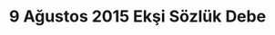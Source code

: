 ---
layout: post
title: 9 Ağustos 2015 Ekşi Sözlük Debe
data:
- entry_name: türk'ün gücünü göreceksiniz
  entry_link: http://eksisozluk.com//?q=t%c3%bcrk%27%c3%bcn+g%c3%bcc%c3%bcn%c3%bc+g%c3%b6receksiniz%2f%2353865614
- entry_name: 8 ağustos 2015 galatasaray bursaspor maçı
  entry_link: http://eksisozluk.com//?q=8+a%c4%9fustos+2015+galatasaray+bursaspor+ma%c3%a7%c4%b1%2f%2353871836
- entry_name: alman kanalını troll'leyen adam
  entry_link: http://eksisozluk.com//?q=alman+kanal%c4%b1n%c4%b1+troll%27leyen+adam%2f%2353865181
- entry_name: evliyken başka bir erkekten hamile kalan kadın
  entry_link: http://eksisozluk.com//?q=evliyken+ba%c5%9fka+bir+erkekten+hamile+kalan+kad%c4%b1n%2f%2353861267
- entry_name: türbanlı olduğu için sokakta aşağılanan yazar
  entry_link: http://eksisozluk.com//?q=t%c3%bcrbanl%c4%b1+oldu%c4%9fu+i%c3%a7in+sokakta+a%c5%9fa%c4%9f%c4%b1lanan+yazar%2f%2353863191
- entry_name: sözlük erkeklerinin mesajlarına cevap vermemek
  entry_link: http://eksisozluk.com//?q=s%c3%b6zl%c3%bck+erkeklerinin+mesajlar%c4%b1na+cevap+vermemek%2f%2353858932
- entry_name: fotoğraf çektirmeyi sevmeyen insanlar
  entry_link: http://eksisozluk.com//?q=foto%c4%9fraf+%c3%a7ektirmeyi+sevmeyen+insanlar%2f%2353858517
- entry_name: boğaziçi üniversitesi kız yurdunda jiletli saldırı
  entry_link: http://eksisozluk.com//?q=bo%c4%9fazi%c3%a7i+%c3%bcniversitesi+k%c4%b1z+yurdunda+jiletli+sald%c4%b1r%c4%b1%2f%2353859337
- entry_name: sümeyye erdoğan'a suikast iddiasının yalan çıkması
  entry_link: http://eksisozluk.com//?q=s%c3%bcmeyye+erdo%c4%9fan%27a+suikast+iddias%c4%b1n%c4%b1n+yalan+%c3%a7%c4%b1kmas%c4%b1%2f%2353859280
- entry_name: amerika'da bulunup türkiye'de bulunmayan şeyler
  entry_link: http://eksisozluk.com//?q=amerika%27da+bulunup+t%c3%bcrkiye%27de+bulunmayan+%c5%9feyler%2f%2353858461
- entry_name: asker eğlencesinde yaşanan enteresan gerginlik
  entry_link: http://eksisozluk.com//?q=asker+e%c4%9flencesinde+ya%c5%9fanan+enteresan+gerginlik%2f%2353858648
- entry_name: özel harekat amirinin kürtleri tehdit etmesi
  entry_link: http://eksisozluk.com//?q=%c3%b6zel+harekat+amirinin+k%c3%bcrtleri+tehdit+etmesi%2f%2353864102
- entry_name: 8 ağustos 2015 bjk dp maçı
  entry_link: http://eksisozluk.com//?q=8+a%c4%9fustos+2015+bjk+dp+ma%c3%a7%c4%b1%2f%2353864159
- entry_name: iyi doktorların cildiye uzmanlığını tercih etmesi
  entry_link: http://eksisozluk.com//?q=iyi+doktorlar%c4%b1n+cildiye+uzmanl%c4%b1%c4%9f%c4%b1n%c4%b1+tercih+etmesi%2f%2353869927
- entry_name: tsk tarafından esir alınan vatandaşlar
  entry_link: http://eksisozluk.com//?q=tsk+taraf%c4%b1ndan+esir+al%c4%b1nan+vatanda%c5%9flar%2f%2353864412
- entry_name: uygulamalı oral seks dersi veren porno yıldızları
  entry_link: http://eksisozluk.com//?q=uygulamal%c4%b1+oral+seks+dersi+veren+porno+y%c4%b1ld%c4%b1zlar%c4%b1%2f%2353869102
- entry_name: hava harekatlarında 390 pkk'lının öldürülmesi
  entry_link: http://eksisozluk.com//?q=hava+harekatlar%c4%b1nda+390+pkk%27l%c4%b1n%c4%b1n+%c3%b6ld%c3%bcr%c3%bclmesi%2f%2353869528
- entry_name: maarri
  entry_link: http://eksisozluk.com//?q=maarri%2f%2353871979
- entry_name: galatasaray
  entry_link: http://eksisozluk.com//?q=galatasaray%2f%2353875385
- entry_name: öğrenildiğinde ufku yarıya indiren şeyler
  entry_link: http://eksisozluk.com//?q=%c3%b6%c4%9frenildi%c4%9finde+ufku+yar%c4%b1ya+indiren+%c5%9feyler%2f%2353858400
- entry_name: 40 yaşında adamın sık sık mağaraya gitmesi
  entry_link: http://eksisozluk.com//?q=40+ya%c5%9f%c4%b1nda+adam%c4%b1n+s%c4%b1k+s%c4%b1k+ma%c4%9faraya+gitmesi%2f%2353867497
- entry_name: müşteri memnuniyetinin sıfır olduğu şirketler
  entry_link: http://eksisozluk.com//?q=m%c3%bc%c5%9fteri+memnuniyetinin+s%c4%b1f%c4%b1r+oldu%c4%9fu+%c5%9firketler%2f%2353876345
- entry_name: kierkegaardgil itikadi postulattaki künhsüzlük
  entry_link: http://eksisozluk.com//?q=kierkegaardgil+itikadi+postulattaki+k%c3%bcnhs%c3%bczl%c3%bck%2f%2353869954
- entry_name: sürekli genişleyen bir evrende yaşamak
  entry_link: http://eksisozluk.com//?q=s%c3%bcrekli+geni%c5%9fleyen+bir+evrende+ya%c5%9famak%2f%2353870108
- entry_name: pkk derhal elini tetikten çekmeli
  entry_link: http://eksisozluk.com//?q=pkk+derhal+elini+tetikten+%c3%a7ekmeli%2f%2353860639
- entry_name: 30 milyon euro harcayıp şl'ye gidememek
  entry_link: http://eksisozluk.com//?q=30+milyon+euro+harcay%c4%b1p+%c5%9fl%27ye+gidememek%2f%2353866221
- entry_name: sabri sarıoğlu
  entry_link: http://eksisozluk.com//?q=sabri+sar%c4%b1o%c4%9flu%2f%2353871917
- entry_name: chp'li sarıbal'dan gss iptal edilsin çağrısı
  entry_link: http://eksisozluk.com//?q=chp%27li+sar%c4%b1bal%27dan+gss+iptal+edilsin+%c3%a7a%c4%9fr%c4%b1s%c4%b1%2f%2353858539
- entry_name: hesap ödenirken lavaboya giden erkek
  entry_link: http://eksisozluk.com//?q=hesap+%c3%b6denirken+lavaboya+giden+erkek%2f%2353860012
- entry_name: ne yaptı lan size bu devlet
  entry_link: http://eksisozluk.com//?q=ne+yapt%c4%b1+lan+size+bu+devlet%2f%2353867776
- entry_name: ağrı dağı'nda gerçekleşen pkk'nın gövde gösterisi
  entry_link: http://eksisozluk.com//?q=a%c4%9fr%c4%b1+da%c4%9f%c4%b1%27nda+ger%c3%a7ekle%c5%9fen+pkk%27n%c4%b1n+g%c3%b6vde+g%c3%b6sterisi%2f%2353868921
- entry_name: 8 ağustos 2015 galatasaray'ın yine kupa alması
  entry_link: http://eksisozluk.com//?q=8+a%c4%9fustos+2015+galatasaray%27%c4%b1n+yine+kupa+almas%c4%b1%2f%2353873372
- entry_name: 8 ağustos 2015 tuğçe kazaz'ın çok önemli uyarısı
  entry_link: http://eksisozluk.com//?q=8+a%c4%9fustos+2015+tu%c4%9f%c3%a7e+kazaz%27%c4%b1n+%c3%a7ok+%c3%b6nemli+uyar%c4%b1s%c4%b1%2f%2353868321
- entry_name: 50 kuruşluk su ile bilim adamı olmak
  entry_link: http://eksisozluk.com//?q=50+kuru%c5%9fluk+su+ile+bilim+adam%c4%b1+olmak%2f%2353872156
- entry_name: demirtaş'ın asker ailesine başsağlığına gitmesi
  entry_link: http://eksisozluk.com//?q=demirta%c5%9f%27%c4%b1n+asker+ailesine+ba%c5%9fsa%c4%9fl%c4%b1%c4%9f%c4%b1na+gitmesi%2f%2353864346
- entry_name: zombi salgınında belediyenin alacağı önlemler
  entry_link: http://eksisozluk.com//?q=zombi+salg%c4%b1n%c4%b1nda+belediyenin+alaca%c4%9f%c4%b1+%c3%b6nlemler%2f%2353872899
- entry_name: beşiktaş
  entry_link: http://eksisozluk.com//?q=be%c5%9fikta%c5%9f%2f%2353872136
- entry_name: öğrenildiğinde ufku iki katına çıkaran şeyler
  entry_link: http://eksisozluk.com//?q=%c3%b6%c4%9frenildi%c4%9finde+ufku+iki+kat%c4%b1na+%c3%a7%c4%b1karan+%c5%9feyler%2f%2353863194
- entry_name: ekşi sözlük yazarı denince akla gelenler
  entry_link: http://eksisozluk.com//?q=ek%c5%9fi+s%c3%b6zl%c3%bck+yazar%c4%b1+denince+akla+gelenler%2f%2353876281
- entry_name: start-stop sistemi
  entry_link: http://eksisozluk.com//?q=start-stop+sistemi%2f%2353860063
- entry_name: true detective
  entry_link: http://eksisozluk.com//?q=true+detective%2f%2353864971
- entry_name: wesley sneijder
  entry_link: http://eksisozluk.com//?q=wesley+sneijder%2f%2353875623
- entry_name: ilk buluşmada 50 liralık hesap ödeten kız
  entry_link: http://eksisozluk.com//?q=ilk+bulu%c5%9fmada+50+liral%c4%b1k+hesap+%c3%b6deten+k%c4%b1z%2f%2353877317
- entry_name: işe yarar android uygulamaları
  entry_link: http://eksisozluk.com//?q=i%c5%9fe+yarar+android+uygulamalar%c4%b1%2f%2353859569
- entry_name: deney yaparken anneannenin gazabına uğrayan çocuk
  entry_link: http://eksisozluk.com//?q=deney+yaparken+anneannenin+gazab%c4%b1na+u%c4%9frayan+%c3%a7ocuk%2f%2353875377
- entry_name: devletin hiçbir kurumunu tanımayacağız
  entry_link: http://eksisozluk.com//?q=devletin+hi%c3%a7bir+kurumunu+tan%c4%b1mayaca%c4%9f%c4%b1z%2f%2353864131
- entry_name: 60 yıldır hamile olan 91 yaşındaki kadın
  entry_link: http://eksisozluk.com//?q=60+y%c4%b1ld%c4%b1r+hamile+olan+91+ya%c5%9f%c4%b1ndaki+kad%c4%b1n%2f%2353861594
- entry_name: kavga öncesi şşşşşşşlemesi
  entry_link: http://eksisozluk.com//?q=kavga+%c3%b6ncesi+%c5%9f%c5%9f%c5%9f%c5%9f%c5%9f%c5%9f%c5%9flemesi%2f%2353862341
- entry_name: yara bantlarının ırkçı olması
  entry_link: http://eksisozluk.com//?q=yara+bantlar%c4%b1n%c4%b1n+%c4%b1rk%c3%a7%c4%b1+olmas%c4%b1%2f%2353877173
- entry_name: yaran diyaloglar
  entry_link: http://eksisozluk.com//?q=yaran+diyaloglar%2f%2353861494
---